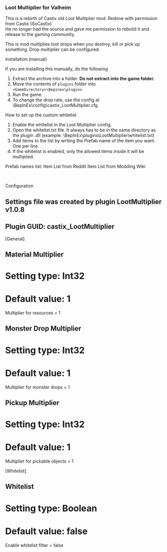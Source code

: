 ### Loot Multiplier for Valheim

This is a rebirth of Castix old Loot Multiplier mod.  Redone with permission from Castix  (SoCastix)      
He no longer had the source and gave me permission to rebuild it and release to the gaming community.             

This is mod multiplies loot drops when you destroy, kill or pick up something. Drop multiplier can be configured.


Installation (manual)                                                                                       

If you are installing this manually, do the following
1. Extract the archive into a folder. **Do not extract into the game folder.**
2. Move the contents of `plugins` folder into `<GameDirectory>\Bepinex\plugins`.
3. Run the game.
4. To change the drop rate, use the config at \BepInEx\config\castix_LootMultiplier.cfg


How to set up the custom whitelist

1. Enable the whitelist in the Loot Multiplier config.
2. Open the whitelist.txt file. It always has to be in the same directory as the plugin .dll (example: <GameDirectory>\BepInEx\plugins\LootMultiplier\whitelist.txt)
3. Add items to the list by writing the Prefab name of the item you want. One per line.
4. If the whitelist is enabled, only the allowed items inside it will be multiplied.

Prefab names list:
Item List from Reddit
Item List from Modding Wiki﻿﻿


﻿


Configuration                                                     

## Settings file was created by plugin LootMultiplier v1.0.8
## Plugin GUID: castix_LootMultiplier

[General]

## Material Multiplier
# Setting type: Int32
# Default value: 1
Multiplier for resources = 1

##  Monster Drop Multiplier
# Setting type: Int32
# Default value: 1
Multiplier for monster drops = 1

## Pickup Multiplier
# Setting type: Int32
# Default value: 1
Multiplier for pickable objects = 1

[Whitelist]

## Whitelist
# Setting type: Boolean
# Default value: false
Enable whitelist filter = false